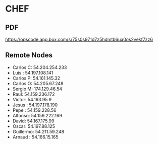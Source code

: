 # CHEF

## PDF

 https://opscode.app.box.com/s/75s0s971d7z5hdmtb6ua0os2vekf7zz6


## Remote Nodes

* Carlos C: 54.204.254.233
* Luis : 54.197.108.141
* Carlos P: 54.161.145.32
* Carlos O: 54.205.67.248
* Sergio M: 174.129.46.54
* Raul: 54.159.236.172
* Victor: 54.163.95.9
* Jesus : 54.197.178.190
* Pepe : 54.159.228.56
* Alfonso: 54.159.222.169
* David: 54.167.175.99
* Oscar: 54.197.88.125
* Guillermo: 54.211.59.248
* Arnaud : 54.166.15.165
